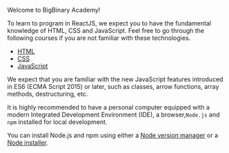 Welcome to BigBinary Academy!

To learn to program in ReactJS, we expect you to have the fundamental knowledge of HTML, CSS and JavaScript. Feel free to go through the following courses if you are not familiar with these technologies.
  - [HTML](https://courses.bigbinaryacademy.com/courses/html)
  - [CSS](https://courses.bigbinaryacademy.com/courses/css)
  - [JavaScript](https://courses.bigbinaryacademy.com/courses/javascript)

We expect that you are familiar with the new JavaScript features introduced in ES6 (ECMA Script 2015) or later, such as classes, arrow functions, array methods, destructuring, etc.

It is highly recommended to have a personal computer equipped with a modern Integrated Development Environment (IDE), a browser,`Node.js` and `npm` installed for local development.

You can install Node.js and npm using either a [Node version manager](https://courses.bigbinaryacademy.com/learn-rubyonrails/setting-up-workspace/#installing-nodejs) or a [Node installer](https://nodejs.org/en/download).
